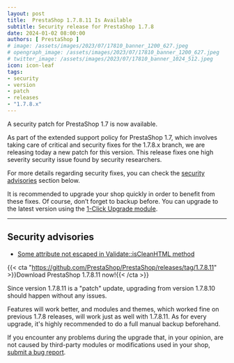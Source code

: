 ```yaml
---
layout: post
title:  PrestaShop 1.7.8.11 Is Available
subtitle: Security release for PrestaShop 1.7.8
date: 2024-01-02 08:00:00
authors: [ PrestaShop ]
# image: /assets/images/2023/07/17810_banner_1200_627.jpeg
# opengraph_image: /assets/images/2023/07/17810_banner_1200_627.jpeg
# twitter_image: /assets/images/2023/07/17810_banner_1024_512.jpeg
icon: icon-leaf
tags:
- security
- version
- patch
- releases
- "1.7.8.x"
---
```


A security patch for PrestaShop 1.7 is now available.

<!--![1.7.8.11 is available!](/assets/images/2023/07/17810_banner_1534_424.jpeg)-->

As part of the extended support policy for PrestaShop 1.7, which involves taking care of critical and security fixes for the 1.7.8.x branch, we are releasing today a new patch for this version. This release fixes one high severity security issue found by security researchers.

For more details regarding security fixes, you can check the [security advisories](#security-advisories) section below.

It is recommended to upgrade your shop quickly in order to benefit from these fixes. Of course, don’t forget to backup before. You can upgrade to the latest version using the [1-Click Upgrade module](https://github.com/PrestaShop/autoupgrade/releases/).

---

## Security advisories
- [Some attribute not escaped in Validate::isCleanHTML method](https://github.com/PrestaShop/PrestaShop/security/advisories/GHSA-xgpm-q3mq-46rq)

{{< cta "https://github.com/PrestaShop/PrestaShop/releases/tag/1.7.8.11" >}}Download PrestaShop 1.7.8.11 now!{{< /cta >}}

Since version 1.7.8.11 is a "patch" update, upgrading from version 1.7.8.10 should happen without any issues.

Features will work better, and modules and themes, which worked fine on previous 1.7.8 releases, will work just as well with 1.7.8.11. As for every upgrade, it's highly recommended to do a full manual backup beforehand.

If you encounter any problems during the upgrade that, in your opinion, are not caused by third-party modules or modifications used in your shop, [submit a bug report](https://www.prestashop-project.org/get-involved/report-issues/).
